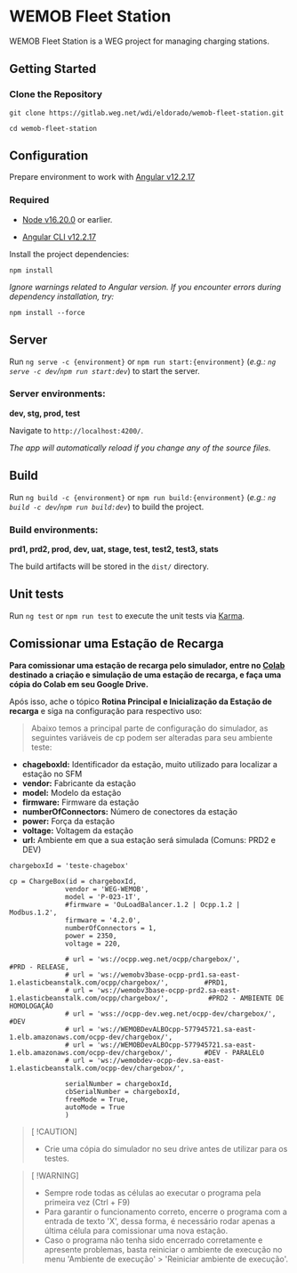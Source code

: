 
# WEMOB Fleet Station

  

WEMOB Fleet Station is a WEG project for managing charging stations.

  

## Getting Started

  

###  Clone the Repository

  

`git clone https://gitlab.weg.net/wdi/eldorado/wemob-fleet-station.git`

`cd wemob-fleet-station`

  

## Configuration

Prepare environment to work with [Angular v12.2.17](https://www.npmjs.com/package/@angular/cli/v/12.2.17)

### Required

- [Node v16.20.0](https://nodejs.org/en/blog/release/v16.20.0) or earlier.

- [Angular CLI v12.2.17](https://www.npmjs.com/package/@angular/cli/v/12.2.17)

Install the project dependencies:

`npm install`

_Ignore warnings related to Angular version. If you encounter errors during dependency installation, try:_

`npm install --force`

## Server

Run `ng serve -c {environment}` or `npm run start:{environment}` (_e.g.: `ng serve -c dev`/`npm run start:dev`_) to start the server.

### Server environments:

**dev,  stg, prod, test**

Navigate to `http://localhost:4200/`.

_The app will automatically reload if you change any of the source files._

## Build

Run `ng build -c {environment}` or `npm run build:{environment}` (_e.g.: `ng build -c dev`/`npm run build:dev`_) to build the project.

### Build environments:

**prd1, prd2, prod, dev, uat, stage, test, test2, test3, stats**

The build artifacts will be stored in the `dist/` directory.

## Unit tests

Run `ng test` or `npm run test` to execute the unit tests via [Karma](https://karma-runner.github.io).

## Comissionar uma Estação de Recarga

**Para comissionar uma estação de recarga pelo simulador, entre no [Colab](https://colab.research.google.com/drive/11KldWVq9n7QA0PgX7pj0Yi-JBo08x6A3#scrollTo=JUvVo8xPK4eQ) destinado a criação e simulação de uma estação de recarga, e faça uma cópia do Colab em seu Google Drive.**

Após isso, ache o tópico **Rotina Principal e Inicialização da Estação de recarga** e siga na configuração para respectivo uso:

> Abaixo temos a principal parte de configuração do simulador, as seguintes variáveis de cp podem ser alteradas para seu ambiente teste:

- **chageboxId:** Identificador da estação, muito utilizado para localizar a estação no SFM
- **vendor:** Fabricante da estação
- **model:** Modelo da estação
- **firmware:** Firmware da estação
- **numberOfConnectors:** Número de conectores da estação
- **power:** Força da estação
- **voltage:** Voltagem da estação
- **url:** Ambiente em que a sua estação será simulada (Comuns: PRD2 e DEV)

```
chargeboxId = 'teste-chagebox'

cp = ChargeBox(id = chargeboxId,
              vendor = 'WEG-WEMOB',
              model = 'P-023-1T',
              #firmware = 'OuLoadBalancer.1.2 | Ocpp.1.2 | Modbus.1.2',
              firmware = '4.2.0',
              numberOfConnectors = 1,
              power = 2350,
              voltage = 220,

              # url = 'ws://ocpp.weg.net/ocpp/chargebox/',                                                 #PRD - RELEASE,
              # url = 'ws://wemobv3base-ocpp-prd1.sa-east-1.elasticbeanstalk.com/ocpp/chargebox/',         #PRD1,
              # url = 'ws://wemobv3base-ocpp-prd2.sa-east-1.elasticbeanstalk.com/ocpp/chargebox/',          #PRD2 - AMBIENTE DE HOMOLOGAÇÂO
              # url = 'wss://ocpp-dev.weg.net/ocpp-dev/chargebox/',          #DEV
              # url = 'ws://WEMOBDevALBOcpp-577945721.sa-east-1.elb.amazonaws.com/ocpp-dev/chargebox/',
              # url = 'ws://WEMOBDevALBOcpp-577945721.sa-east-1.elb.amazonaws.com/ocpp-dev/chargebox/',        #DEV - PARALELO
              # url = 'ws://wemobdev-ocpp-dev.sa-east-1.elasticbeanstalk.com/ocpp-dev/chargebox/',

              serialNumber = chargeboxId,
              cbSerialNumber = chargeboxId,
              freeMode = True,
              autoMode = True
              )
 ```

> [ !CAUTION]
> - Crie uma cópia do simulador no seu drive antes de utilizar para os testes.

> [ !WARNING]
> - Sempre rode todas as células ao executar o programa pela primeira vez (Ctrl + F9)
> - Para garantir o funcionamento correto, encerre o programa com a entrada de texto 'X', dessa forma, é necessário rodar apenas a última célula para comissionar uma nova estação.
> - Caso o programa não tenha sido encerrado corretamente e apresente problemas, basta reiniciar o ambiente de execução no menu 'Ambiente de execução' > 'Reiniciar ambiente de execução'.
